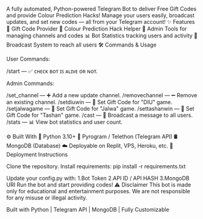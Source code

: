 A fully automated, Python-powered Telegram Bot to deliver Free Gift Codes and provide Colour Prediction Hacks!
Manage your users easily, broadcast updates, and set new codes — all from your Telegram account!
✨ Features
🎁 Gift Code Provider
🎨 Colour Prediction Hack Helper
🔧 Admin Tools for managing channels and codes
📊 Bot Statistics tracking users and activity
📢 Broadcast System to reach all users
🛠️ Commands & Usage

User Commands:

/start — ✅ ᴄʜᴇᴄᴋ ʙᴏᴛ ɪꜱ ᴀʟɪᴠᴇ ᴏʀ ɴᴏᴛ.

Admin Commands:

/set_channel — ➕ Add a new update channel.
/removechannel — ➖ Remove an existing channel.
/setdiuwin — 🎯 Set Gift Code for "DIU" game.
/setjalwagame — 🎯 Set Gift Code for "Jalwa" game.
/settashanwin — 🎯 Set Gift Code for "Tashan" game.
/cast — 📢 Broadcast a message to all users.
/stats — 📊 View bot statistics and user count.

⚙️ Built With
🐍 Python 3.10+
📡 Pyrogram / Telethon (Telegram API)
🛢️ MongoDB (Database)
☁️ Deployable on Replit, VPS, Heroku, etc.
🚀 Deployment Instructions

Clone the repository.
Install requirements:
pip install -r requirements.txt 

Update your config.py with:
1.Bot Token
2.API ID / API HASH
3.MongoDB URI
Run the bot and start providing codes!
⚠️ Disclaimer
This bot is made only for educational and entertainment purposes.
We are not responsible for any misuse or illegal activity.

Built with Python | Telegram API | MongoDB | Fully Customizable
